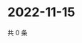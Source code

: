 # 2022-11-15

共 0 条

<!-- BEGIN WEIBO -->
<!-- 最后更新时间 Tue Nov 15 2022 16:21:41 GMT+0800 (China Standard Time) -->

<!-- END WEIBO -->
